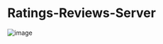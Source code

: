 # Ratings-Reviews-Server
![image](https://user-images.githubusercontent.com/102435134/217055392-5f2a75e8-e7c7-4b28-bf8b-941785c28f51.png)
